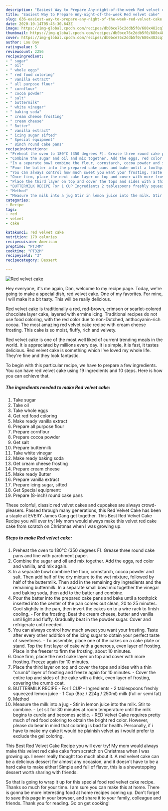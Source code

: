```yaml
---
description: "Easiest Way to Prepare Any-night-of-the-week Red velvet cake"
title: "Easiest Way to Prepare Any-night-of-the-week Red velvet cake"
slug: 636-easiest-way-to-prepare-any-night-of-the-week-red-velvet-cake
date: 2020-10-14T05:45:30.643Z
image: https://img-global.cpcdn.com/recipes/db0bce76c2ddb5f0/680x482cq70/red-velvet-cake-recipe-main-photo.jpg
thumbnail: https://img-global.cpcdn.com/recipes/db0bce76c2ddb5f0/680x482cq70/red-velvet-cake-recipe-main-photo.jpg
cover: https://img-global.cpcdn.com/recipes/db0bce76c2ddb5f0/680x482cq70/red-velvet-cake-recipe-main-photo.jpg
author: Lou Day
ratingvalue: 5
reviewcount: 2256
recipeingredient:
- " sugar"
- " oil"
- " whole eggs"
- " red food coloring"
- " vanilla extract"
- " all purpose flour"
- " cornflour"
- " cocoa powder"
- " salt"
- " buttermilk"
- " white vinegar"
- " baking soda"
- " cream cheese frosting"
- " cream cheese"
- " Butter"
- " vanilla extract"
- " icing sugar sifted"
- " Special equipment"
- " 8inch round cake pans"
recipeinstructions:
- "Preheat the oven to 180°C (350 degrees F). Grease three round cake pans and line with parchment paper."
- "Combine the sugar and oil and mix together. Add the eggs, red color and vanilla, and mix again."
- "In a separate bowl combine the flour, cornstarch, cocoa powder and salt. Then add half of the dry mixture to the wet mixture, followed by half of the buttermilk. Then add in the remaining dry ingredients and the remaining buttermilk. In a separate small bowl mix together the vinegar and baking soda, then add to the batter and combine."
- "Pour the batter into the prepared cake pans and bake until a toothpick inserted into the center of the pan comes out clean, 20 to 25 minutes. Cool slightly in the pan, then invert the cakes on to a wire rack to finish cooling. For the frosting: Beat the cream cheese, butter and vanilla until light and fluffy. Gradually beat in the powder sugar. Cover and refrigerate until needed."
- "You can always control how much sweet you want your frosting. Taste after every other addition of the icing sugar to obtain your perfect taste of sweetness. To assemble, place one of the cakes on a cake plate or stand. Top the first layer of cake with a generous, even layer of frosting. Place in the freezer to firm the frosting, about 10 minutes."
- "Once firm, place the next cake layer on top and cover with more frosting. Freeze again for 10 minutes."
- "Place the third layer on top and cover the tops and sides with a thin &#34;crumb&#34; layer of frosting and freeze again for 10 minutes. Cover the entire top and sides of the cake with a thick, even layer of frosting, covering the crumb coat."
- "BUTTERMILK RECIPE For 1 CUP Ingredients 2 tablespoons freshly squeezed lemon juice 1 Cup (8oz / 224g / 250ml) milk (full or semi fat)"
- "Method"
- "Measure the milk into a jug Stir in lemon juice into the milk. Stir to combine. Let sit for 30 minutes at room temperature until the milk begins to curdle and becomes acidic. RED Velvet Cake requires pretty much of red food coloring to obtain the bright red color. However, please do bear in mind that coloring is bad for health. Personally, if i have to make my cake it would be plainish velvet as i would prefer to exclude the gel coloring."
categories:
- Recipe
tags:
- red
- velvet
- cake

katakunci: red velvet cake 
nutrition: 170 calories
recipecuisine: American
preptime: "PT34M"
cooktime: "PT32M"
recipeyield: "3"
recipecategory: Dessert

---
```



![Red velvet cake](https://img-global.cpcdn.com/recipes/db0bce76c2ddb5f0/680x482cq70/red-velvet-cake-recipe-main-photo.jpg)

Hey everyone, it's me again, Dan, welcome to my recipe page. Today, we're going to make a special dish, red velvet cake. One of my favorites. For mine, I will make it a bit tasty. This will be really delicious.

Red velvet cake is traditionally a red, red-brown, crimson or scarlet-colored chocolate layer cake, layered with ermine icing. Traditional recipes do not use food coloring, with the red color due to non-Dutched, anthocyanin-rich cocoa. The most amazing red velvet cake recipe with cream cheese frosting. This cake is so moist, fluffy, rich and velvety.

Red velvet cake is one of the most well liked of current trending meals in the world. It is appreciated by millions every day. It is simple, it is fast, it tastes delicious. Red velvet cake is something which I've loved my whole life. They're fine and they look fantastic.


To begin with this particular recipe, we have to prepare a few ingredients. You can have red velvet cake using 19 ingredients and 10 steps. Here is how you can achieve that.

<!--inarticleads1-->

##### The ingredients needed to make Red velvet cake:

1. Take  sugar
1. Take  oil
1. Take  whole eggs
1. Get  red food coloring
1. Make ready  vanilla extract
1. Prepare  all purpose flour
1. Prepare  cornflour
1. Prepare  cocoa powder
1. Get  salt
1. Prepare  buttermilk
1. Take  white vinegar
1. Make ready  baking soda
1. Get  cream cheese frosting
1. Prepare  cream cheese
1. Make ready  Butter
1. Prepare  vanilla extract
1. Prepare  icing sugar, sifted
1. Get  Special equipment:
1. Prepare  (8-inch) round cake pans


These colorful, classic red velvet cakes and cupcakes are always crowd-pleasers. Passed through many generations, this Red Velvet Cake has been a staple at EVERY James Gang get together. This Best Red Velvet Cake Recipe you will ever try! My mom would always make this velvet red cake cake from scratch on Christmas when I was growing up. 

<!--inarticleads2-->

##### Steps to make Red velvet cake:

1. Preheat the oven to 180°C (350 degrees F). Grease three round cake pans and line with parchment paper.
1. Combine the sugar and oil and mix together. Add the eggs, red color and vanilla, and mix again.
1. In a separate bowl combine the flour, cornstarch, cocoa powder and salt. Then add half of the dry mixture to the wet mixture, followed by half of the buttermilk. Then add in the remaining dry ingredients and the remaining buttermilk. In a separate small bowl mix together the vinegar and baking soda, then add to the batter and combine.
1. Pour the batter into the prepared cake pans and bake until a toothpick inserted into the center of the pan comes out clean, 20 to 25 minutes. Cool slightly in the pan, then invert the cakes on to a wire rack to finish cooling. - For the frosting: Beat the cream cheese, butter and vanilla until light and fluffy. Gradually beat in the powder sugar. Cover and refrigerate until needed.
1. You can always control how much sweet you want your frosting. Taste after every other addition of the icing sugar to obtain your perfect taste of sweetness. - To assemble, place one of the cakes on a cake plate or stand. Top the first layer of cake with a generous, even layer of frosting. Place in the freezer to firm the frosting, about 10 minutes.
1. Once firm, place the next cake layer on top and cover with more frosting. Freeze again for 10 minutes.
1. Place the third layer on top and cover the tops and sides with a thin &#34;crumb&#34; layer of frosting and freeze again for 10 minutes. - Cover the entire top and sides of the cake with a thick, even layer of frosting, covering the crumb coat.
1. BUTTERMILK RECIPE - For 1 CUP - Ingredients - 2 tablespoons freshly squeezed lemon juice - 1 Cup (8oz / 224g / 250ml) milk (full or semi fat)
1. Method
1. Measure the milk into a jug - Stir in lemon juice into the milk. Stir to combine. - Let sit for 30 minutes at room temperature until the milk begins to curdle and becomes acidic. - RED Velvet Cake requires pretty much of red food coloring to obtain the bright red color. However, please do bear in mind that coloring is bad for health. Personally, if i have to make my cake it would be plainish velvet as i would prefer to exclude the gel coloring.


This Best Red Velvet Cake Recipe you will ever try! My mom would always make this velvet red cake cake from scratch on Christmas when I was growing up. I never really thought too much about it. A red velvet cake can be a delicious dessert for almost any occasion, and it doesn&#39;t have to be a hard cake to make either! Simple and full of flavor, this is a showstopping dessert worth sharing with friends. 

So that is going to wrap it up for this special food red velvet cake recipe. Thanks so much for your time. I am sure you can make this at home. There is gonna be more interesting food at home recipes coming up. Don't forget to save this page in your browser, and share it to your family, colleague and friends. Thank you for reading. Go on get cooking!
